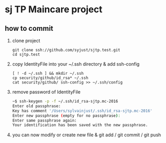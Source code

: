 # sj TP Maincare project

## how to commit

1. clone project

	```
	git clone ssh://github.com/syjust/sjtp.test.git
	cd sjtp.test
	```

2. copy IdentityFile into your ~/.ssh directory & add ssh-config

	```
	[ ! -d ~/.ssh ] && mkdir ~/.ssh
	cp security/github/id_rsa* ~/.ssh
	cat security/github/ ssh-config >> ~/.ssh/config
	```

3. remove password of IdentityFile

	```bash
	~$ ssh-keygen -p -f ~/.ssh/id_rsa-sjtp.mc-2016
	Enter old passphrase:
	Key has comment '/Users/sylvainjust/.ssh/id_rsa-sjtp.mc-2016'
	Enter new passphrase (empty for no passphrase):
	Enter same passphrase again:
	Your identification has been saved with the new passphrase.
	```

4. you can now modify or create new file & git add / git commit / git push
